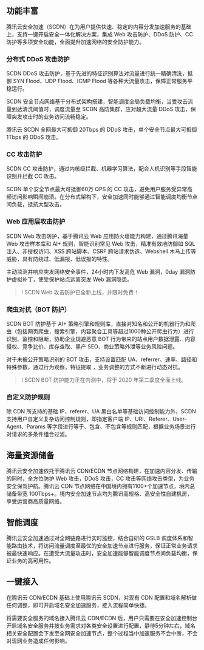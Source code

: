 ## 功能丰富

腾讯云安全加速（SCDN）在为用户提供快速、稳定的内容分发加速服务的基础上，支持一键开启安全一体化解决方案，集成 Web 攻击防护、DDoS 防护、CC 防护等多项安全功能，全面提升加速网络的安全防护能力。

### 分布式 DDoS 攻击防护

SCDN DDoS 攻击防护，基于先进的特征识别算法对流量进行统一精确清洗，抵御 SYN Flood、UDP Flood、ICMP Flood 等各种大流量攻击，保障正常服务平稳运行。

SCDN 安全节点网络基于分布式架构搭建，智能调度全局负载均衡，当受攻击流量到达清洗阈值时，调度流量至 SCDN 高防集群，应对超大流量 DDoS 攻击，保障突发攻击时的业务访问流畅稳定。

腾讯云 SCDN 全网最大可抵御 20Tbps 的 DDoS 攻击，单个安全节点最大可抵御 1Tbps 的 DDoS 攻击。



### CC 攻击防护

SCDN CC 攻击防护，通过内核级拦截、机器学习算法，配合人机识别等手段智能识别并拦截 CC 攻击。

SCDN 单个安全节点最大可抵御60万 QPS 的 CC 攻击，避免用户服务受异常高频访问影响瞬间崩溃。在分布式架构下，安全加速同时能够通过智能调度均衡节点间负载，抵抗大型攻击。



### Web 应用层攻击防护

SCDN Web 攻击防护，基于腾讯云 Web 应用防火墙能力构建，通过腾讯海量 Web 攻击样本库和 AI+ 规则，智能识别常见 Web 攻击，精准有效地防御如 SQL 注入、非授权访问、XSS 跨站脚本、CSRF 跨站请求伪造、Webshell 木马上传等威胁，具有防绕过、低漏报、低误报的特性。

主动监测并响应突发网络安全事件，24小时内下发高危 Web 漏洞，0day 漏洞防护虚拟补丁，使受保护站点远离突发 Web 漏洞隐患。

>! SCDN Web 攻击防护已全新上线，并限时免费！



### 爬虫对抗（BOT 防护）

SCDN BOT 防护基于 AI+ 策略引擎和规则库，直接对知名和公开的机器行为和爬虫（包括网页爬虫，搜索引擎，内容聚合工具等超过1000种公开爬虫行为）进行识别、监控和阻断，协助企业规避恶意 BOT 行为带来的站点用户数据泄露、内容侵权、竞争比价、库存查取、黑产 SEO、商业策略外泄等业务风险问题。

对于未被公开策略识别的 BOT 攻击，支持设置匹配 UA、referrer、速率、路径和特殊参数，通过行为观察，特征提取 ，业务调整的方式不断进行动态对抗。

>! SCDN BOT 防护能力正在内测中，将于 2020 年第二季度全面上线。



### 自定义防护规则

除 CDN 所支持的基础 IP、referer、UA 黑白名单等基础访问控制能力外，SCDN 支持用户自定义复杂访问控制规则，即指定客户端 IP、URI、Referer、User-Agent、Params 等字段进行等于、包含、不包含等规则匹配，根据业务场景进行对请求的多条件组合过滤。



## 海量资源储备

腾讯云安全加速依托于腾讯云 CDN/ECDN 节点网络构建，在加速内容分发、传输的同时，全方位防护 Web 攻击，DDoS 攻击，CC 攻击等网络攻击类型，为业务安全保驾护航。腾讯云 CDN 节点网络在中国境内拥有1100+个加速节点，境内总储备带宽 100Tbps+。境内安全加速节点均为腾讯高规格、高安全性自建机房，享受运营商高质量网络。



## 智能调度

腾讯云安全加速通过对全网链路进行实时监控，结合自研的 GSLB 调度体系和智能路由技术，将访问流量调度至最优的安全加速节点进行服务，保证正常业务请求被最快速响应。在遭受大流量攻击时，安全加速能够智能调度节点间负载均衡，保证业务的高可用性。



## 一键接入

在腾讯云 CDN/ECDN 基础上使用腾讯云 SCDN，对现有 CDN 配置和域名解析做任何调整，即可开启域名安全加速服务，接入流程简单快捷。

将需要安全服务的域名接入腾讯云 CDN/ECDN 后，用户只需要在安全加速控制台开启域名安全服务并按业务需求对各类安全设置进行配置，静待5分钟左右，域名相关安全配置会下发至全网安全加速节点，整个过程当中加速服务不会中断，不会对现网业务造成任何影响。
